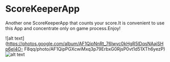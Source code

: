 # ScoreKeeperApp
Another one ScoreKeeperApp that counts your score.It is convenient to use this App and concentrate only on game process.Enjoy!


![alt text](https://photos.google.com/album/AF1QipNnRt_76lwyc0kHgR5lDqsNAajSHp6eI4O- F8qq/photo/AF1QipPGXcwiMxq3p79ErbxG0RjsP0vt1d51XTh6yezP)
![alt text](https://photos.google.com/album/AF1QipNnRt_76lwyc0kHgR5lDqsNAajSHp6eI4O-F8qq/photo/AF1QipM0cIPqWMT7Qhg9AQ1ZsA1-BcFf2_s0z_sx0WLY)

